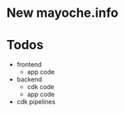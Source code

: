 # New mayoche.info

# Todos
- frontend 
    - app code
- backend 
    - cdk code
    - app code
- cdk pipelines